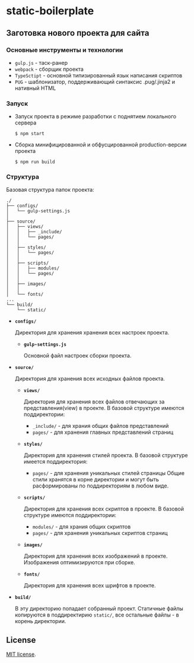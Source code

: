 # static-boilerplate
## Заготовка нового проекта для сайта

### Основные инструменты и технологии

* `gulp.js` - таск-ранер
* `webpack` - сборщик проекта
* `TypeSctipt` - основной типизированный язык написания скриптов
* `PUG` - шаблонизатор, поддерживающий синтаксис .pug/.jinja2 и нативный HTML

### Запуск

* Запуск проекта в режиме разработки с поднятием локального сервера
  ```shell
  $ npm start 
  ```
* Сборка минифицированной и обфусцированной production-версии проекта
  ```shell
  $ npm run build 
  ```
  
### Структура

Базовая структура папок проекта:

```
./
├── configs/
│   └── gulp-settings.js
│
├── source/
│   ├── views/
│   │   ├── _include/
│   │   └── pages/
│   │
│   ├── styles/
│   │   └── pages/
│   │
│   ├── scripts/
│   │   ├── modules/
│   │   └── pages/
│   │
│   ├── images/
│   │
│   └── fonts/
...
└── build/
    └── static/
```

* **`configs/`**

  Директория для хранения хранения всех настроек проекта.

  * **`gulp-settings.js`**

    Основной файл настроек сборки проекта.

* **`source/`**

  Директория для хранения всех исходных файлов проекта.

  * **`views/`**
  
    Директория для хранения всех файлов отвечающих за представления(view) в проекте.
    В базовой структуре имеются поддиректории:
     - `_include/` - для храния общих файлов представлений
     - `pages/` - для хранения главных представлений страниц 

  * **`styles/`**
  
    Директория для хранения стилей проекта.
    В базовой структуре имеется поддиректория:
     - `pages/` - для хранения уникальных стилей страницы
    Общие стили хранятся в корне директории и могут быть расформированы по поддиректориям в любом виде.

  * **`scripts/`**

    Директория для хранения всех скриптов в проекте.
    В базовой структуре имеются поддиректории:
     - `modules/` - для храния общих скриптов
     - `pages/` - для хранения уникальных скриптов страниц 

  * **`images/`**

    Директория для хранения всех изображений в проекте. Изображения оптимизируются при сборке.

  * **`fonts/`**

    Директория для хранения всех шрифтов в проекте.
    
* **`build/`**

  В эту директорию попадает собранный проект. Статичные файлы копируются в поддиректирию `static/`, все остальные файлы - в корень директории.
  
## License

[MIT license](LICENSE.txt).
